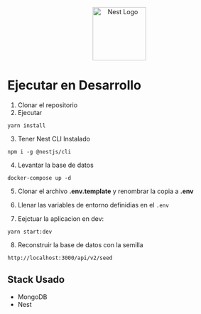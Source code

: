 <p align="center">
  <a href="http://nestjs.com/" target="blank"><img src="https://nestjs.com/img/logo-small.svg" width="120" alt="Nest Logo" /></a>
</p>


# Ejecutar en Desarrollo

1. Clonar el repositorio
2. Ejecutar
````
yarn install
````

3. Tener Nest CLI Instalado
````
npm i -g @nestjs/cli
````

4. Levantar la base de datos
````
docker-compose up -d
````


5. Clonar el archivo __.env.template__ y renombrar la copia a __.env__

6. Llenar las variables de entorno definidias en el ````.env````

7. Eejctuar la aplicacion en dev:
````
yarn start:dev
````

8. Reconstruir la base de datos con la semilla
````
http://localhost:3000/api/v2/seed
````


## Stack Usado
* MongoDB
* Nest

